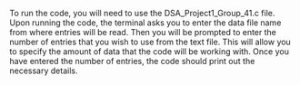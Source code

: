 To run the code, you will need to use the DSA_Project1_Group_41.c file.
Upon running the code, the terminal asks you to enter the data file name from where entries will be read.
Then you will be prompted to enter the number of entries that you wish to use from the text file. This will allow you to specify the amount of data that the code will be working with.
Once you have entered the number of entries, the code should print out the necessary details. 
